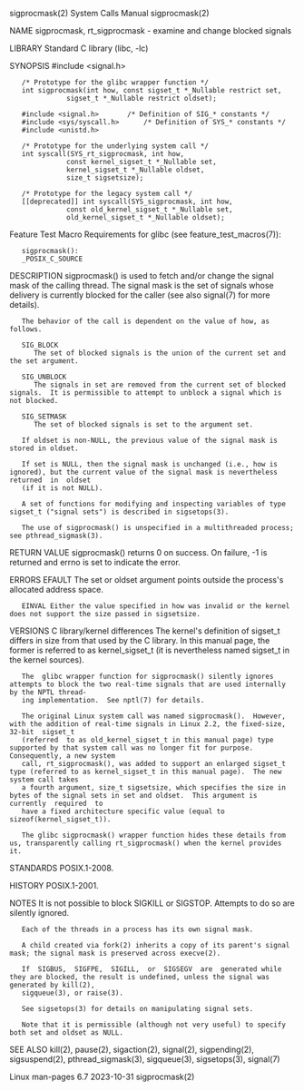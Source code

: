 sigprocmask(2)							      System Calls Manual							sigprocmask(2)

NAME
       sigprocmask, rt_sigprocmask - examine and change blocked signals

LIBRARY
       Standard C library (libc, -lc)

SYNOPSIS
       #include <signal.h>

       /* Prototype for the glibc wrapper function */
       int sigprocmask(int how, const sigset_t *_Nullable restrict set,
				  sigset_t *_Nullable restrict oldset);

       #include <signal.h>	     /* Definition of SIG_* constants */
       #include <sys/syscall.h>	     /* Definition of SYS_* constants */
       #include <unistd.h>

       /* Prototype for the underlying system call */
       int syscall(SYS_rt_sigprocmask, int how,
				  const kernel_sigset_t *_Nullable set,
				  kernel_sigset_t *_Nullable oldset,
				  size_t sigsetsize);

       /* Prototype for the legacy system call */
       [[deprecated]] int syscall(SYS_sigprocmask, int how,
				  const old_kernel_sigset_t *_Nullable set,
				  old_kernel_sigset_t *_Nullable oldset);

   Feature Test Macro Requirements for glibc (see feature_test_macros(7)):

       sigprocmask():
	   _POSIX_C_SOURCE

DESCRIPTION
       sigprocmask()  is used to fetch and/or change the signal mask of the calling thread.  The signal mask is the set of signals whose delivery is currently
       blocked for the caller (see also signal(7) for more details).

       The behavior of the call is dependent on the value of how, as follows.

       SIG_BLOCK
	      The set of blocked signals is the union of the current set and the set argument.

       SIG_UNBLOCK
	      The signals in set are removed from the current set of blocked signals.  It is permissible to attempt to unblock a signal which is not blocked.

       SIG_SETMASK
	      The set of blocked signals is set to the argument set.

       If oldset is non-NULL, the previous value of the signal mask is stored in oldset.

       If set is NULL, then the signal mask is unchanged (i.e., how is ignored), but the current value of the signal mask is nevertheless returned  in	oldset
       (if it is not NULL).

       A set of functions for modifying and inspecting variables of type sigset_t ("signal sets") is described in sigsetops(3).

       The use of sigprocmask() is unspecified in a multithreaded process; see pthread_sigmask(3).

RETURN VALUE
       sigprocmask() returns 0 on success.  On failure, -1 is returned and errno is set to indicate the error.

ERRORS
       EFAULT The set or oldset argument points outside the process's allocated address space.

       EINVAL Either the value specified in how was invalid or the kernel does not support the size passed in sigsetsize.

VERSIONS
   C library/kernel differences
       The kernel's definition of sigset_t differs in size from that used by the C library.  In this manual page, the former is referred to as kernel_sigset_t
       (it is nevertheless named sigset_t in the kernel sources).

       The  glibc wrapper function for sigprocmask() silently ignores attempts to block the two real-time signals that are used internally by the NPTL thread‐
       ing implementation.  See nptl(7) for details.

       The original Linux system call was named sigprocmask().	However, with the addition of real-time signals in Linux 2.2, the fixed-size, 32-bit  sigset_t
       (referred  to as old_kernel_sigset_t in this manual page) type supported by that system call was no longer fit for purpose.  Consequently, a new system
       call, rt_sigprocmask(), was added to support an enlarged sigset_t type (referred to as kernel_sigset_t in this manual page).  The new system call takes
       a fourth argument, size_t sigsetsize, which specifies the size in bytes of the signal sets in set and oldset.  This argument is currently  required  to
       have a fixed architecture specific value (equal to sizeof(kernel_sigset_t)).

       The glibc sigprocmask() wrapper function hides these details from us, transparently calling rt_sigprocmask() when the kernel provides it.

STANDARDS
       POSIX.1-2008.

HISTORY
       POSIX.1-2001.

NOTES
       It is not possible to block SIGKILL or SIGSTOP.	Attempts to do so are silently ignored.

       Each of the threads in a process has its own signal mask.

       A child created via fork(2) inherits a copy of its parent's signal mask; the signal mask is preserved across execve(2).

       If  SIGBUS,  SIGFPE,  SIGILL,  or  SIGSEGV  are	generated while they are blocked, the result is undefined, unless the signal was generated by kill(2),
       sigqueue(3), or raise(3).

       See sigsetops(3) for details on manipulating signal sets.

       Note that it is permissible (although not very useful) to specify both set and oldset as NULL.

SEE ALSO
       kill(2), pause(2), sigaction(2), signal(2), sigpending(2), sigsuspend(2), pthread_sigmask(3), sigqueue(3), sigsetops(3), signal(7)

Linux man-pages 6.7							  2023-10-31								sigprocmask(2)
